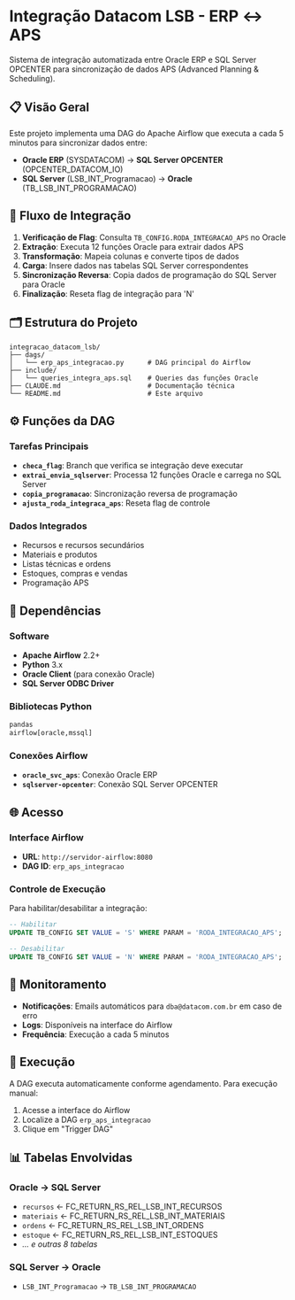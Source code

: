 # Integração Datacom LSB - ERP ↔ APS

Sistema de integração automatizada entre Oracle ERP e SQL Server OPCENTER para sincronização de dados APS (Advanced Planning & Scheduling).

## 📋 Visão Geral

Este projeto implementa uma DAG do Apache Airflow que executa a cada 5 minutos para sincronizar dados entre:
- **Oracle ERP** (SYSDATACOM) → **SQL Server OPCENTER** (OPCENTER_DATACOM_IO)
- **SQL Server** (LSB_INT_Programacao) → **Oracle** (TB_LSB_INT_PROGRAMACAO)

## 🔄 Fluxo de Integração

1. **Verificação de Flag**: Consulta `TB_CONFIG.RODA_INTEGRACAO_APS` no Oracle
2. **Extração**: Executa 12 funções Oracle para extrair dados APS
3. **Transformação**: Mapeia colunas e converte tipos de dados
4. **Carga**: Insere dados nas tabelas SQL Server correspondentes
5. **Sincronização Reversa**: Copia dados de programação do SQL Server para Oracle
6. **Finalização**: Reseta flag de integração para 'N'

## 🗂️ Estrutura do Projeto

```
integracao_datacom_lsb/
├── dags/
│   └── erp_aps_integracao.py      # DAG principal do Airflow
├── include/
│   └── queries_integra_aps.sql    # Queries das funções Oracle
├── CLAUDE.md                      # Documentação técnica
└── README.md                      # Este arquivo
```

## ⚙️ Funções da DAG

### Tarefas Principais
- **`checa_flag`**: Branch que verifica se integração deve executar
- **`extrai_envia_sqlserver`**: Processa 12 funções Oracle e carrega no SQL Server
- **`copia_programacao`**: Sincronização reversa de programação
- **`ajusta_roda_integraca_aps`**: Reseta flag de controle

### Dados Integrados
- Recursos e recursos secundários
- Materiais e produtos
- Listas técnicas e ordens
- Estoques, compras e vendas
- Programação APS

## 🔧 Dependências

### Software
- **Apache Airflow** 2.2+
- **Python** 3.x
- **Oracle Client** (para conexão Oracle)
- **SQL Server ODBC Driver**

### Bibliotecas Python
```python
pandas
airflow[oracle,mssql]
```

### Conexões Airflow
- **`oracle_svc_aps`**: Conexão Oracle ERP
- **`sqlserver-opcenter`**: Conexão SQL Server OPCENTER

## 🌐 Acesso

### Interface Airflow
- **URL**: `http://servidor-airflow:8080`
- **DAG ID**: `erp_aps_integracao`

### Controle de Execução
Para habilitar/desabilitar a integração:
```sql
-- Habilitar
UPDATE TB_CONFIG SET VALUE = 'S' WHERE PARAM = 'RODA_INTEGRACAO_APS';

-- Desabilitar  
UPDATE TB_CONFIG SET VALUE = 'N' WHERE PARAM = 'RODA_INTEGRACAO_APS';
```

## 📧 Monitoramento

- **Notificações**: Emails automáticos para `dba@datacom.com.br` em caso de erro
- **Logs**: Disponíveis na interface do Airflow
- **Frequência**: Execução a cada 5 minutos

## 🚀 Execução

A DAG executa automaticamente conforme agendamento. Para execução manual:
1. Acesse a interface do Airflow
2. Localize a DAG `erp_aps_integracao`
3. Clique em "Trigger DAG"

## 📊 Tabelas Envolvidas

### Oracle → SQL Server
- `recursos` ← FC_RETURN_RS_REL_LSB_INT_RECURSOS
- `materiais` ← FC_RETURN_RS_REL_LSB_INT_MATERIAIS
- `ordens` ← FC_RETURN_RS_REL_LSB_INT_ORDENS
- `estoque` ← FC_RETURN_RS_REL_LSB_INT_ESTOQUES
- *... e outras 8 tabelas*

### SQL Server → Oracle
- `LSB_INT_Programacao` → `TB_LSB_INT_PROGRAMACAO`